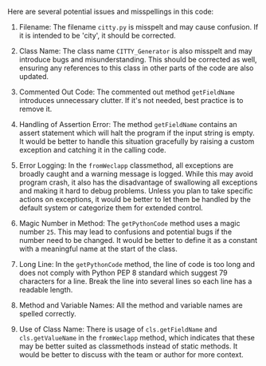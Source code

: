 Here are several potential issues and misspellings in this code:

1. Filename: The filename `citty.py` is misspelt and may cause confusion. If it is intended to be 'city', it should be corrected.

2. Class Name: The class name `CITTY_Generator` is also misspelt and may introduce bugs and misunderstanding. This should be corrected as well, ensuring any references to this class in other parts of the code are also updated.

3. Commented Out Code: The commented out method `getFieldName` introduces unnecessary clutter. If it's not needed, best practice is to remove it.

4. Handling of Assertion Error: The method `getFieldName` contains an assert statement which will halt the program if the input string is empty. It would be better to handle this situation gracefully by raising a custom exception and catching it in the calling code.

5. Error Logging: In the `fromWeclapp` classmethod, all exceptions are broadly caught and a warning message is logged. While this may avoid program crash, it also has the disadvantage of swallowing all exceptions and making it hard to debug problems. Unless you plan to take specific actions on exceptions, it would be better to let them be handled by the default system or categorize them for extended control.

6. Magic Number in Method: The `getPythonCode` method uses a magic number `25`. This may lead to confusions and potential bugs if the number need to be changed. It would be better to define it as a constant with a meaningful name at the start of the class.

7. Long Line: In the `getPythonCode` method, the line of code is too long and does not comply with Python PEP 8 standard which suggest 79 characters for a line. Break the line into several lines so each line has a readable length.

8. Method and Variable Names: All the method and variable names are spelled correctly.

9. Use of Class Name: There is usage of `cls.getFieldName` and `cls.getValueName` in the `fromWeclapp` method, which indicates that these may be better suited as classmethods instead of static methods. It would be better to discuss with the team or author for more context.